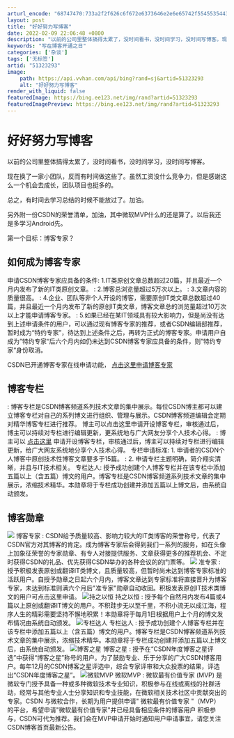 ```yaml
---
arturl_encode: "68747470:733a2f2f626c6f672e6373646e2e6e65742f55455354434141:2f61727469636c652f64657461696c732f3531333233323933"
layout: post
title: "好好努力写博客"
date: 2022-02-09 22:06:48 +0800
description: "以前的公司里整体搞得太累了，没时间看书，没时间学习，没时间写博客。现在换了一家小团队，反而有时间做这"
keywords: "写在博客开通之日"
categories: ['杂谈']
tags: ['无标签']
artid: "51323293"
image:
    path: https://api.vvhan.com/api/bing?rand=sj&artid=51323293
    alt: "好好努力写博客"
render_with_liquid: false
featuredImage: https://bing.ee123.net/img/rand?artid=51323293
featuredImagePreview: https://bing.ee123.net/img/rand?artid=51323293
---
```


# 好好努力写博客

以前的公司里整体搞得太累了，没时间看书，没时间学习，没时间写博客。

现在换了一家小团队，反而有时间做这些了。虽然工资没什么竞争力，但是感谢这么一个机会去成长，团队项目也挺多的。

总之，有时间去学习总结的时候不能放过了。加油。

另外附一份CSDN的荣誉清单，加油，其中微软MVP什么的还是算了。以后我还是多学习Android先。

第一个目标：博客专家？

## 如何成为博客专家

申请CSDN博客专家应具备的条件:   1.IT类原创文章总数超过20篇，并且最近一个月内发布了新的IT类原创文章。
:   2.博客总浏览量超过5万次以上。
:   3.文章内容的质量很高。
:   4.企业、团队等非个人开设的博客，需要原创IT类文章总数超过40篇，并且最近一个月内发布了新的原创IT类文章，博客文章总的浏览量超过10万次以上才能申请博客专家。
:   5.如果已经在某IT领域具有较大影响力，但是尚没有达到上述申请条件的用户，可以通过现有博客专家的推荐，或者CSDN编辑部推荐，暂时成为“特约专家”，待达到上述条件之后，再转为正式的博客专家。申请用户自成为”特约专家“后六个月内如仍未达到CSDN博客专家应具备的条件，则”特约专家“身份取消。

CSDN已开通博客专家在线申请功能，
[点击这里申请博客专家](http://blog.csdn.net/experts/rule.html)

## 博客专栏

:   博客专栏是CSDN博客频道系列技术文章的集中展示。每位CSDN博主都可以建立博客专栏对自己的系列博文进行组织、管理与展示。CSDN博客频道编辑会定期对精华博客专栏进行推荐。 博主可以点击这里申请开设博客专栏，审核通过后，博主可以持续对专栏进行编辑更新，更系统地与广大网友分享个人技术心得。
:   博主可以
    [点击这里](http://blog.csdn.net/column/addcolumn.html)
    申请开设博客专栏，审核通过后，博主可以持续对专栏进行编辑更新，给广大网友系统地分享个人技术心得。
专栏申请标准:   1. 申请者的CSDN个人博客中原创技术性博客文章要多于15篇。
:   2. 申请专栏主题明确，简介翔实清晰，并且与IT技术相关。
专栏达人:   授予成功创建个人博客专栏并在该专栏中添加五篇以上（含五篇）博文的用户。博客专栏是CSDN博客频道系列技术文章的集中展示，浓缩技术精华。本勋章将于专栏成功创建并添加五篇以上博文后，由系统自动颁发。

  
  

## 博客勋章

![](https://i-blog.csdnimg.cn/blog_migrate/f956eabb58d6eb9025860705927f90ee.png)
博客专家
:   CSDN给予质量较高、影响力较大的IT类博客的荣誉称号，代表了CSDN官方对其博客的肯定。成为博客专家后会得到我们一系列的服务，如在头像上加象征荣誉的专家勋章、有专人对接提供服务、文章获得更多的推荐机会、不定时获得CSDN的礼品、优先获得CSDN举办的各种会议的的门票等。
![](https://i-blog.csdnimg.cn/blog_migrate/f877ca8203238eb33ee7f8c25c595f3f.png)
准专家
:   授予积极发表原创或翻译IT类博文，且质量较高，但暂时尚未达到博客专家标准的活跃用户。自授予勋章之日起六个月内，博客文章达到专家标准将直接晋升为博客专家，未达到标准则满六个月后"准专家"勋章自动收回。积极发表原创IT技术类博文的用户可点击这里申请。
![持之以恒](https://i-blog.csdnimg.cn/blog_migrate/f00edce93228f332415d30b60d0b4bce.png)
持之以恒
:   授予每个自然月内发布4篇或4篇以上原创或翻译IT博文的用户。不积跬步无以至千里，不积小流无以成江海，程序人生的精彩需要坚持不懈地积累！本勋章将于每月1日根据用户上个月的博文发布情况由系统自动颁发。
![专栏达人](https://i-blog.csdnimg.cn/blog_migrate/a29cb5b55e711ce8968a8636848811fb.png)
专栏达人
:   授予成功创建个人博客专栏并在该专栏中添加五篇以上（含五篇）博文的用户。博客专栏是CSDN博客频道系列技术文章的集中展示，浓缩技术精华。本勋章将于专栏成功创建并添加五篇以上博文后，由系统自动颁发。
![博客之星](https://i-blog.csdnimg.cn/blog_migrate/980a407ba6fde9e4a5e1ea8b7e8efd5c.png)
博客之星
:   授予在“CSDN年度博客之星评选”中获得“博客之星”称号的用户。为了鼓励专业、乐于分享的广大CSDN博客用户。每年12月的CSDN博客之星评选中，综合专家评审和大众投票的结果，评选出“CSDN年度博客之星”。
![微软MVP](https://i-blog.csdnimg.cn/blog_migrate/31c04652fd6aa75afbbfb87932bcedf4.png)
微软MVP
:   微软最有价值专家 (MVP) 是微软专门授予具备一种或多种微软技术专业知识，积极参与在线或离线的社群活动，经常与其他专业人士分享知识和专业技能，在微软相关技术社区中贡献突出的专家。CSDN 与微软合作，长期为用户提供申请" 微软最有价值专家 "（MVP） 的平台，希望申请"微软最有价值专家"并已经具备相应条件的博客用户 积极参与，CSDN可代为推荐。我们会在MVP申请开始时通知用户申请事宜，请您关注CSDN博客首页最新公告。

![]()

![]()